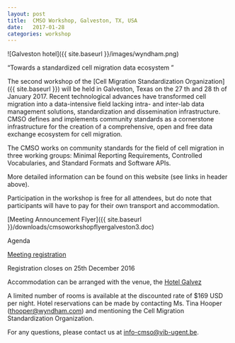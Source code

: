 ```yaml
---
layout: post
title:  CMSO Workshop, Galveston, TX, USA
date:   2017-01-28
categories: workshop
---
```


![Galveston hotel]({{ site.baseurl }}/images/wyndham.png)

“Towards a standardized cell migration data ecosystem ”

The second workshop of the
[Cell Migration Standardization Organization]({{ site.baseurl }}) will be
held in Galveston, Texas on the 27 th and 28 th of January 2017. Recent
technological advances have transformed cell migration into a data-intensive
field lacking intra- and inter-lab data management solutions, standardization
and dissemination infrastructure. CMSO defines and implements community
standards as a cornerstone infrastructure for the creation of a comprehensive,
open and free data exchange ecosystem for cell migration.

The CMSO works on community standards for the field of cell migration in three
working groups: Minimal Reporting Requirements, Controlled Vocabularies, and
Standard Formats and Software APIs.

More detailed information can be found on this website (see links in header
above).

Participation in the workshop is free for all attendees, but do note that
participants will have to pay for their own transport and accommodation.

[Meeting Announcement Flyer]({{ site.baseurl }}/downloads/cmsoworkshopflyergalveston3.doc)

Agenda

[Meeting registration](https://goo.gl/aMFcmD)

Registration closes on 25th December 2016

Accommodation can be arranged with the venue, the
[Hotel Galvez](http://www.hotelgalvez.com/)

A limited number of rooms is available at the discounted rate of $169 USD per 
night. Hotel reservations can be made by contacting Ms. Tina Hooper 
(thooper@wyndham.com) and mentioning the Cell Migration Standardization 
Organization.

For any questions, please contact us at info-cmso@vib-ugent.be.
